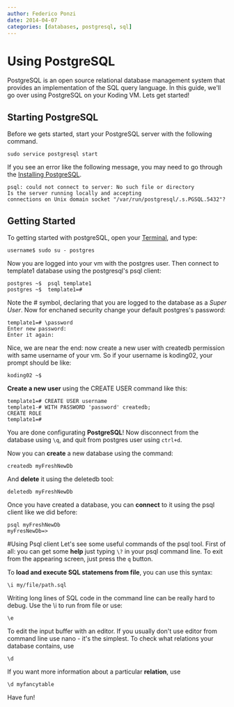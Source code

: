 ```yaml
---
author: Federico Ponzi
date: 2014-04-07
categories: [databases, postgresql, sql]
---
```


# Using PostgreSQL


PostgreSQL is an open source relational database management system that 
provides an implementation of the SQL query language. In this guide, 
we'll go over using PostgreSQL on your Koding VM. Lets get started!

## Starting PostgreSQL

Before we gets started, start your PostgreSQL server with the following 
command.

```
sudo service postgresql start
```

If you see an error like the following message, you may need to go 
through the [Installing PostgreSQL](/guides/installing-postgresql).

```
psql: could not connect to server: No such file or directory
Is the server running locally and accepting
connections on Unix domain socket "/var/run/postgresql/.s.PGSQL.5432"?
```

## Getting Started

To getting started with postgreSQL, open your [Terminal](https://koding.com/Terminal), and type:

    username$ sudo su - postgres

Now you are logged into your vm with the postgres user. Then connect to template1 database using the postgresql's psql client:

    postgres ~$  psql template1
    postgres ~$  template1=#
    
Note the # symbol, declaring that you are logged to the database as a *Super User*. Now for enchaned security change your default postgres's password:

    template1=# \password
    Enter new password:
    Enter it again:
    
Nice, we are near the end: now create a new user with createdb permission with same username of your vm. So if your username is koding02, your prompt should be like:

    koding02 ~$
    
**Create a new user** using the CREATE USER command like this:

    template1=# CREATE USER username
    template1-# WITH PASSWORD 'password' createdb;
    CREATE ROLE
    template1=#

You are done configurating **PostgreSQL**! Now disconnect from the database using `\q`, and quit from postgres user using `ctrl+d`.

Now you can **create** a new database using the command:

    createdb myFreshNewDb

And **delete** it using the deletedb tool:
    
    deletedb myFreshNewDb
    
Once you have created a database, you can **connect** to it using the psql client like we did before:

    psql myFreshNewDb
    myFresNewDb=>

#Using Psql client
Let's see some useful commands of the psql tool. 
First of all: you can get some **help** just typing `\?` in your psql command line.
To exit from the appearing screen, just press the `q` button.

To **load and execute SQL statemens from file**, you can use this syntax:

    \i my/file/path.sql

Writing long lines of SQL code in the command line can be really hard to debug. Use the \i to run from file or use:

    \e

To edit the input buffer with an editor. If you usually don't use editor from command line use nano - it's the simplest.
To check what relations your database contains, use

    \d
If you want more information about a particular **relation**, use

    \d myfancytable

Have fun!
    
    
